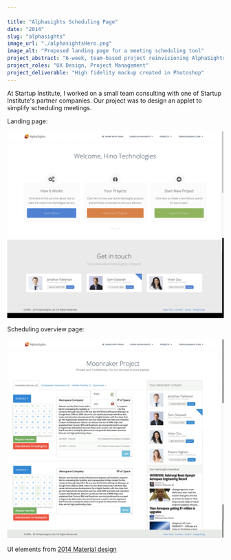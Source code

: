 ```yaml
---

title: "Alphasights Scheduling Page"
date: "2014"
slug: "alphasights"
image_url: "./alphasightsHero.png"
image_alt: "Proposed landing page for a meeting scheduling tool"
project_abstract: "6-week, team-based project reinvisioning AlphaSights' client portal."
project_roles: "UX Design, Project Management"
project_deliverable: "High fidelity mockup created in Photoshop"
---
```

At Startup Institute, I worked on a small team consulting with one of Startup Institute's partner companies. Our project was to design an applet to simplify scheduling meetings.

Landing page:

![Landing Page](../assets/alphasights/AS1.png)

Scheduling overview page:

![Scheduling Page](../assets/alphasights/AS2.png)

UI elements from [2014 Material design](https://material.io)
